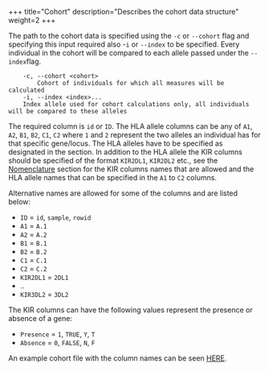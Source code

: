 +++
title="Cohort"
description="Describes the cohort data structure"
weight=2
+++

The path to the cohort data is specified using the `-c` or `--cohort` flag and specifying this input required also -`i` or `--index` to be specified.  Every individual in the cohort will be compared to each allele passed under the `--index`flag.

```
    -c, --cohort <cohort>
        Cohort of individuals for which all measures will be calculated
    -i, --index <index>...
	Index allele used for cohort calculations only, all individuals will be compared to these alleles
```

The required column is `id` or `ID`. The HLA allele columns can be any of `A1`, `A2`, `B1`, `B2`, `C1`, `C2` where `1` and `2` represent the two alleles an individual has for that specific gene/locus.  The HLA alleles have to be specified as designated in the  section. In addition to the HLA allele the KIR columns should be specified of the format `KIR2DL1`, `KIR2DL2` etc., see the [Nomenclature](@/input/nomenclature.md) section for the KIR columns names that are allowed and the HLA allele names that can be specified in the `A1` to `C2` columns.

Alternative names are allowed for some of the columns and are listed below:

- `ID` = `id`, `sample`, `rowid`
- `A1` = `A.1`
- `A2` = `A.2`
- `B1` = `B.1`
- `B2` = `B.2`
- `C1` = `C.1`
- `C2` = `C.2`
- `KIR2DL1` = `2DL1`
- ..
- `KIR3DL2` = `3DL2`

The KIR columns can have the following values represent the presence or absence of a gene:

- `Presence` = `1`, `TRUE`, `Y`, `T`
- `Absence` = `0`, `FALSE`, `N`, `F`


An example cohort file with the column names can be seen [HERE][cohort].

[cohort]: https://github.com/bjohnnyd/fs-tool/blob/master/tests/input/cohorts/example_cohort.csv





